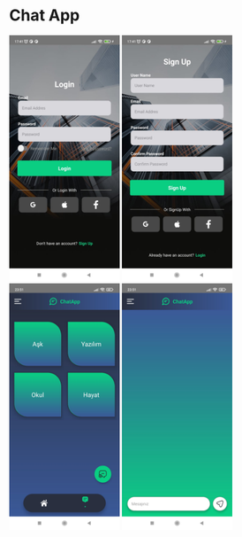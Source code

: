 # Chat App


<p >
  
  <img src="https://github.com/DiyarYelbaka/ChatApp/blob/main/src/assets/ss/SignInScreen.jpeg" width="200"  >
    <img src="https://github.com/DiyarYelbaka/ChatApp/blob/main/src/assets/ss/SignUpScreen.jpeg" width="200"  >
    <img src="https://github.com/DiyarYelbaka/ChatApp/blob/main/src/assets/ss/RoomsScreen.jpg" width="200"  >
    <img src="https://github.com/DiyarYelbaka/ChatApp/blob/main/src/assets/ss/ChatScreen.jpg" width="200"  >
    
    
 
</p>

